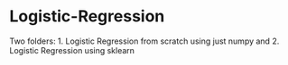 # Logistic-Regression

Two folders: 1. Logistic Regression from scratch using just numpy and 2. Logistic Regression using sklearn
